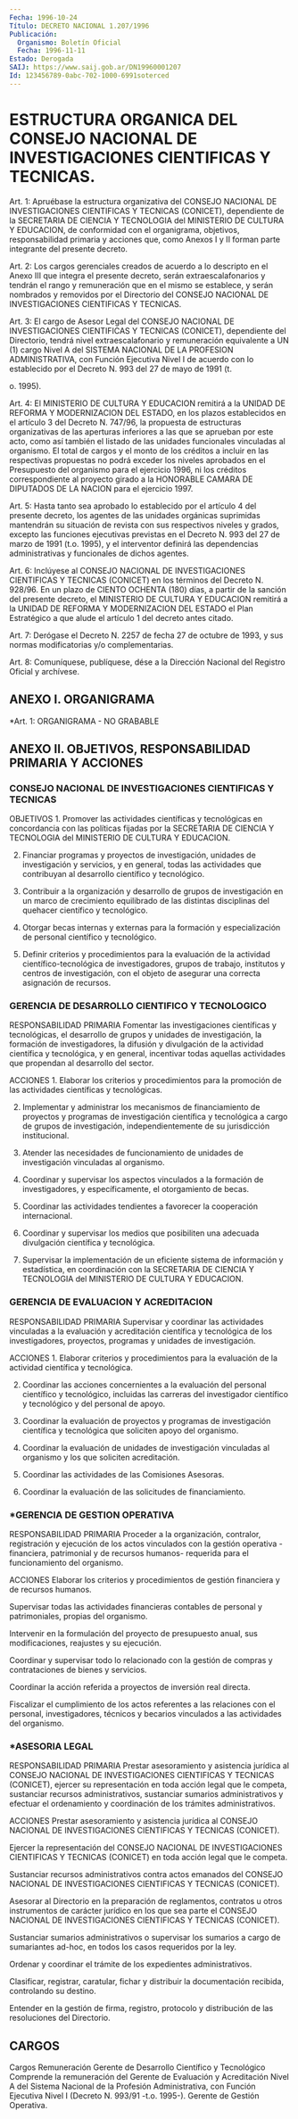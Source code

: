 ```yaml
---
Fecha: 1996-10-24
Título: DECRETO NACIONAL 1.207/1996
Publicación:
  Organismo: Boletín Oficial
  Fecha: 1996-11-11
Estado: Derogada
SAIJ: https://www.saij.gob.ar/DN19960001207
Id: 123456789-0abc-702-1000-6991soterced
---
```

# ESTRUCTURA ORGANICA DEL CONSEJO NACIONAL DE INVESTIGACIONES CIENTIFICAS Y TECNICAS.

<a id="1"></a>
Art.  1: Apruébase  la  estructura  organizativa  del  CONSEJO NACIONAL  DE  INVESTIGACIONES  CIENTIFICAS  Y  TECNICAS  (CONICET), dependiente de la SECRETARIA DE CIENCIA Y TECNOLOGIA del MINISTERIO DE  CULTURA   Y  EDUCACION,  de  conformidad  con  el  organigrama, objetivos, responsabilidad primaria y acciones que, como Anexos I y II forman parte integrante del presente decreto.

<a id="2"></a>
Art. 2: Los cargos  gerenciales  creados de acuerdo a lo descripto en el Anexo III que integra el presente decreto, serán extraescalafonarios y tendrán el rango  y  remuneración  que  en el mismo se establece, y serán nombrados y removidos por el Directorio del  CONSEJO  NACIONAL  DE  INVESTIGACIONES  CIENTIFICAS Y TECNICAS.

<a id="3"></a>
Art.  3: El  cargo  de  Asesor  Legal  del  CONSEJO   NACIONAL  DE INVESTIGACIONES  CIENTIFICAS Y TECNICAS (CONICET), dependiente  del Directorio,  tendrá    nivel    extraescalafonario  y  remuneración equivalente a UN (1) cargo Nivel  A  del  SISTEMA  NACIONAL  DE  LA PROFESION  ADMINISTRATIVA, con Función Ejecutiva Nivel I de acuerdo con lo establecido  por el Decreto N. 993 del 27 de mayo de 1991 (t.

o. 1995).

<a id="4"></a>
Art. 4: El MINISTERIO DE  CULTURA Y EDUCACION remitirá a la UNIDAD DE REFORMA Y MODERNIZACION DEL  ESTADO,  en los plazos establecidos en el artículo 3 del Decreto N. 747/96, la propuesta de estructuras organizativas de las aperturas inferiores a las que se aprueban por este acto, como así también el listado de las  unidades funcionales vinculadas  al  organismo.  El total de cargos y el  monto  de  los créditos a incluir en las respectivas  propuestas  no podrá exceder los  niveles  aprobados  en  el Presupuesto del organismo  para  el ejercicio 1996, ni los créditos  correspondiente al proyecto girado a la HONORABLE CAMARA DE DIPUTADOS  DE  LA NACION para el ejercicio 1997.

<a id="5"></a>
Art. 5: Hasta tanto sea aprobado lo establecido  por el artículo 4 del  presente  decreto,  los  agentes  de  las  unidades  orgánicas suprimidas  mantendrán  su situación de revista con sus respectivos niveles y grados, excepto  las funciones ejecutivas previstas en el Decreto N. 993 del 27 de marzo de 1991 (t.o. 1995), y el interventor definirá las dependencias administrativas  y  funcionales de dichos agentes.

<a id="6"></a>
Art. 6: Inclúyese al CONSEJO NACIONAL DE INVESTIGACIONES CIENTIFICAS Y TECNICAS (CONICET)  en los términos del Decreto N. 928/96. En un plazo de CIENTO OCHENTA (180) días, a partir de la sanción del presente decreto, el MINISTERIO DE CULTURA Y EDUCACION remitirá a la  UNIDAD DE REFORMA Y MODERNIZACION DEL ESTADO el Plan Estratégico a que  alude  el  artículo  1  del decreto antes citado.

<a id="7"></a>
Art. 7: Derógase el Decreto N. 2257 de fecha 27 de octubre de 1993, y sus normas modificatorias y/o complementarias.

<a id="8"></a>
Art. 8: Comuníquese, publíquese, dése a la  Dirección Nacional del Registro  Oficial  y  archívese.

## ANEXO I. ORGANIGRAMA

<a id="1"></a>
*Art. 1: ORGANIGRAMA - NO GRABABLE

## ANEXO II. OBJETIVOS, RESPONSABILIDAD PRIMARIA Y ACCIONES

### CONSEJO NACIONAL DE INVESTIGACIONES CIENTIFICAS Y TECNICAS

<a id="1"></a>
OBJETIVOS 1. Promover las actividades científicas y tecnológicas en concordancia con las políticas fijadas por la SECRETARIA DE CIENCIA Y TECNOLOGIA del MINISTERIO DE CULTURA Y EDUCACION.

2. Financiar programas y proyectos de investigación, unidades de investigación y servicios, y en general, todas las actividades que contribuyan al desarrollo científico y tecnológico.

3. Contribuir a la organización y desarrollo de grupos de investigación en un marco de crecimiento equilibrado de las distintas disciplinas del quehacer científico y tecnológico.

4. Otorgar becas internas y externas para la formación y especialización de personal científico y tecnológico.

5. Definir criterios y procedimientos para la evaluación de la actividad científico-tecnológica de investigadores, grupos de trabajo, institutos y centros de investigación, con el objeto de asegurar una correcta asignación de recursos.

### GERENCIA DE DESARROLLO CIENTIFICO Y TECNOLOGICO

<a id="2"></a>
RESPONSABILIDAD PRIMARIA Fomentar las investigaciones científicas y tecnológicas, el desarrollo de grupos y unidades de investigación, la formación de investigadores, la difusión y divulgación de la actividad científica y tecnológica, y en general, incentivar todas aquellas actividades que propendan al desarrollo del sector.

ACCIONES 1. Elaborar los criterios y procedimientos para la promoción de las actividades científicas y tecnológicas.

2. Implementar y administrar los mecanismos de financiamiento de proyectos y programas de investigación científica y tecnológica a cargo de grupos de investigación, independientemente de su jurisdicción institucional.

3. Atender las necesidades de funcionamiento de unidades de investigación vinculadas al organismo.

4. Coordinar y supervisar los aspectos vinculados a la formación de investigadores, y específicamente, el otorgamiento de becas.

5. Coordinar las actividades tendientes a favorecer la cooperación internacional.

6. Coordinar y supervisar los medios que posibiliten una adecuada divulgación científica y tecnológica.

7. Supervisar la implementación de un eficiente sistema de información y estadística, en coordinación con la SECRETARIA DE CIENCIA Y TECNOLOGIA del MINISTERIO DE CULTURA Y EDUCACION.

### GERENCIA DE EVALUACION Y ACREDITACION

<a id="3"></a>
RESPONSABILIDAD PRIMARIA Supervisar y coordinar las actividades vinculadas a la evaluación y acreditación científica y tecnológica de los investigadores, proyectos, programas y unidades de investigación.

ACCIONES 1. Elaborar criterios y procedimientos para la evaluación de la actividad científica y tecnológica.

2. Coordinar las acciones concernientes a la evaluación del personal científico y tecnológico, incluidas las carreras del investigador científico y tecnológico y del personal de apoyo.

3. Coordinar la evaluación de proyectos y programas de investigación científica y tecnológica que soliciten apoyo del organismo.

4. Coordinar la evaluación de unidades de investigación vinculadas al organismo y los que soliciten acreditación.

5. Coordinar las actividades de las Comisiones Asesoras.

6. Coordinar la evaluación de las solicitudes de financiamiento.

### *GERENCIA DE GESTION OPERATIVA

<a id="4"></a>
RESPONSABILIDAD PRIMARIA Proceder a la organización, contralor, registración y ejecución de los actos vinculados con la gestión operativa -financiera, patrimonial y de recursos humanos- requerida para el funcionamiento del organismo.

ACCIONES Elaborar  los criterios y procedimientos de gestión financiera y de recursos humanos.

Supervisar  todas las actividades financieras contables de personal y patrimoniales, propias del organismo.

Intervenir en la formulación del proyecto de presupuesto anual, sus modificaciones, reajustes y su ejecución.

Coordinar y supervisar  todo  lo  relacionado  con  la  gestión de compras y contrataciones de bienes y servicios.

Coordinar  la acción referida a proyectos de inversión real directa.

Fiscalizar el cumplimiento de los actos referentes a las relaciones con el personal, investigadores, técnicos y becarios vinculados a las actividades del organismo.

### *ASESORIA LEGAL

<a id="5"></a>
RESPONSABILIDAD PRIMARIA Prestar asesoramiento y asistencia jurídica  al CONSEJO NACIONAL DE INVESTIGACIONES  CIENTIFICAS  Y  TECNICAS  (CONICET),   ejercer su representación  en  toda  acción  legal  que le competa, sustanciar recursos  administrativos,  sustanciar sumarios administrativos y efectuar el ordenamiento y coordinación de los trámites administrativos.

ACCIONES Prestar asesoramiento y asistencia  jurídica al CONSEJO NACIONAL DE INVESTIGACIONES CIENTIFICAS Y TECNICAS (CONICET).

Ejercer la representación del CONSEJO  NACIONAL  DE INVESTIGACIONES CIENTIFICAS  Y  TECNICAS  (CONICET)  en  toda acción legal  que le competa.

Sustanciar  recursos  administrativos  contra  actos  emanados del CONSEJO  NACIONAL  DE  INVESTIGACIONES  CIENTIFICAS    Y TECNICAS (CONICET).

Asesorar  al Directorio en la preparación de reglamentos, contratos u otros instrumentos  de  carácter jurídico en los que sea parte el CONSEJO  NACIONAL  DE  INVESTIGACIONES    CIENTIFICAS   Y TECNICAS (CONICET).

Sustanciar  sumarios  administrativos  o supervisar los sumarios a cargo de sumariantes ad-hoc, en todos los  casos  requeridos por la ley.

Ordenar  y  coordinar el trámite de los expedientes administrativos.

Clasificar, registrar, caratular, fichar y distribuir la documentación recibida, controlando su destino.

Entender en la gestión de firma, registro, protocolo y distribución de las resoluciones del Directorio.

## CARGOS

<a id="1"></a>
Cargos                                       Remuneración Gerente de Desarrollo Científico y Tecnológico                                        Comprende la remuneración del Gerente de Evaluación y Acreditación    Nivel A del Sistema Nacional de                                        la Profesión Administrativa, con                                        Función Ejecutiva Nivel I                                        (Decreto N. 993/91 -t.o. 1995-). Gerente de Gestión Operativa.